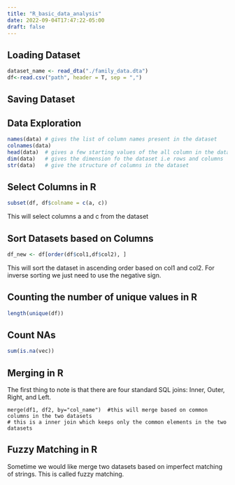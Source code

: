 ```yaml
---
title: "R_basic_data_analysis"
date: 2022-09-04T17:47:22-05:00
draft: false 
---
```


## Loading Dataset 

```R
dataset_name <- read_dta("./family_data.dta")
df<-read.csv("path", header = T, sep = ",")
```

## Saving Dataset 

## Data Exploration

```R
names(data) # gives the list of column names present in the dataset 
colnames(data)
head(data)  # gives a few starting values of the all column in the dataset
dim(data)   # gives the dimension fo the dataset i.e rows and columns
str(data)   # give the structure of columns in the dataset
```


## Select Columns in R

```R
subset(df, df$colname = c(a, c)) 
```
This will select columns a and c from the dataset 


## Sort Datasets based on Columns
```R
df_new <- df[order(df$col1,df$col2), ]
```
This will sort the dataset in ascending order based on col1 and col2. For inverse sorting we just need to use the negative sign.


## Counting the number of unique values in R

```R
length(unique(df))
```


## Count NAs

```R
sum(is.na(vec))
```


## Merging in R

The first thing to note is that there are four standard SQL joins: Inner, Outer, Right, and Left.

```
merge(df1, df2, by="col_name")  #this will merge based on common columns in the two datasets
# this is a inner join which keeps only the common elements in the two datasets
```

## Fuzzy Matching in R

Sometime we would like merge two datasets based on imperfect matching of strings. This is called fuzzy matching.


